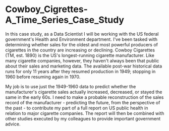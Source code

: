 # Cowboy_Cigrettes-A_Time_Series_Case_Study
In this case study, as a Data Scientist I will be working with the US federal government's Health and Environment department. I've been tasked with determining whether sales for the oldest and most powerful producers of cigarettes in the country are increasing or declining. Cowboy Cigarettes (TM, est. 1890) is the US's longest-running cigarette manufacturer. Like many cigarette companies, however, they haven't always been that public about their sales and marketing data. The available post-war historical data runs for only 11 years after they resumed production in 1949; stopping in 1960 before resuming again in 1970.

My job is to use just the 1949-1960 data to predict whether the manufacturer's cigarette sales actually increased, decreased, or stayed the same in the early 60s. I need to make a probable reconstruction of the sales record of the manufacturer - predicting the future, from the perspective of the past - to contribute my part of a full report on US public health in relation to major cigarette companies. The report will then be combined with other studies executed by my colleagues to provide important government advice.
